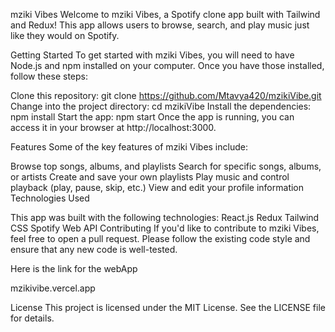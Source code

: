 mziki Vibes
Welcome to mziki Vibes, a Spotify clone app built with Tailwind and Redux! This app allows users to browse, search, and play music just like they would on Spotify.

Getting Started
To get started with mziki Vibes, you will need to have Node.js and npm installed on your computer. Once you have those installed, follow these steps:

Clone this repository: git clone https://github.com/Mtavya420/mzikiVibe.git
Change into the project directory: cd mzikiVibe
Install the dependencies: npm install
Start the app: npm start
Once the app is running, you can access it in your browser at http://localhost:3000.

Features
Some of the key features of mziki Vibes include:

Browse top songs, albums, and playlists
Search for specific songs, albums, or artists
Create and save your own playlists
Play music and control playback (play, pause, skip, etc.)
View and edit your profile information
Technologies Used

This app was built with the following technologies:
React.js
Redux
Tailwind CSS
Spotify Web API
Contributing
If you'd like to contribute to mziki Vibes, feel free to open a pull request. Please follow the existing code style and ensure that any new code is well-tested.

Here is the link for the webApp

mzikivibe.vercel.app

License
This project is licensed under the MIT License. See the LICENSE file for details.
